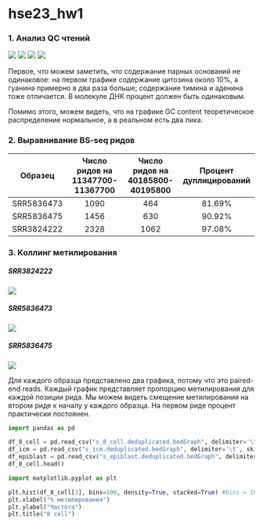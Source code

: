 # hse23_hw1

### 1. Анализ QC чтений

![](https://github.com/KirillMatirko/hse23_hw1/blob/main/pics/per_base_seq_content.png)
![](https://github.com/KirillMatirko/hse23_hw1/blob/main/pics/per_base_seq_content2.png)
![](https://github.com/KirillMatirko/hse23_hw1/blob/main/pics/per_seq_gc_content.png)
![](https://github.com/KirillMatirko/hse23_hw1/blob/main/pics/per_seq_gc_content2.png)

Первое, что можем заметить, что содержание парных оснований не одинаковое: на первом графике содержание цитозина около 10%, а гуанина примерно в два раза больше; содержание тимина и аденина тоже отличается. В молекуле ДНК процент должен быть одинаковым.

Помимо этого, можем видеть, что на графике GC content теоретическое распределение нормальное, а в реальном есть два пика.

### 2. Выравнивание BS-seq ридов

| Образец | Число ридов на 11347700-11367700 | Число ридов на 40185800-40195800 | Процент дуплицирований |
|:----------:|:----:|:---:|:------:|
| SRR5836473 | 1090 | 464 | 81.69% |
| SRR5836475 | 1456 | 630 | 90.92% |
| SRR3824222 | 2328 | 1062 | 97.08% |


### 3. Коллинг метилирования

##### SRR3824222

![](https://github.com/KirillMatirko/hse23_hw1/blob/main/pics/SRR3824222_mbiasplot.png)

##### SRR5836473

![](https://github.com/KirillMatirko/hse23_hw1/blob/main/pics/SRR5836473_mbiasplot.png)

##### SRR5836475
![](https://github.com/KirillMatirko/hse23_hw1/blob/main/pics/SRR5836475_mbiasplot.png)

Для каждого образца представлено два графика, потому что это paired-end reads. Каждый график представляет пропорцию метилирования для каждой позиции рида. Мы можем видеть смещение метилирования на втором риде к началу у каждого образца. На первом риде процент практически постоянен.

```python
import pandas as pd

df_8_cell = pd.read_csv("s_8_cell.deduplicated.bedGraph", delimiter='\t', skiprows=1, header=None)
df_icm = pd.read_csv("s_icm.deduplicated.bedGraph", delimiter='\t', skiprows=1, header=None)
df_epiblast = pd.read_csv("s_epiblast.deduplicated.bedGraph", delimiter='\t', skiprows=1, header=None)
df_8_cell.head()

import matplotlib.pyplot as plt

plt.hist(df_8_cell[3], bins=100, density=True, stacked=True) #bins = 100(=максимальному проценту), чтобы высота столбика отображала вероятность
plt.xlabel("% метилирования")
plt.ylabel("Частота")
plt.title("8 cell")
```
